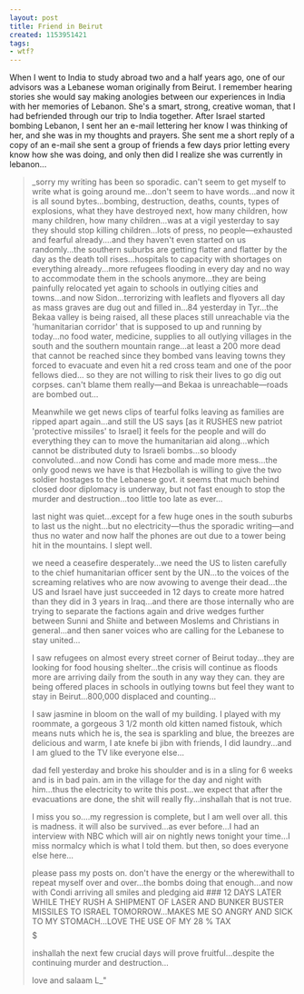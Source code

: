```yaml
---
layout: post
title: Friend in Beirut
created: 1153951421
tags:
- wtf?
---
```

When I went to India to study abroad two and a half years ago, one of our advisors was a Lebanese woman originally from Beirut. I remember hearing stories she would say making anologies between our experiences in India with her memories of Lebanon. She's a smart, strong, creative woman, that I had befriended through our trip to India together. After Israel started bombing Lebanon, I sent her an e-mail lettering her know I was thinking of her, and she was in my thoughts and prayers. She sent me a short reply of a copy of an e-mail she sent a group of friends a few days prior letting every know how she was doing, and only then did I realize she was currently in lebanon...

> _sorry my writing has been so sporadic. can't seem to get myself to write what is going around me...don't seem to have words...and now it is all sound bytes...bombing, destruction, deaths, counts, types of explosions, what they have destroyed next, how many children, how many children, how many children...was at a vigil yesterday to say they should stop killing children...lots of press, no people&#8212;exhausted and fearful already....and they haven't even started on us randomly...the southern suburbs are getting flatter and flatter by the day as the death toll rises...hospitals to capacity with shortages on everything already...more refugees flooding in every day and no way to accommodate them in the schools anymore...they are being painfully relocated yet again to schools in outlying cities and towns...and now Sidon...terrorizing with leaflets and flyovers all day as mass graves are dug out and filled in...84 yesterday in Tyr...the Bekaa valley is being raised, all these places still unreachable via the 'humanitarian corridor' that is supposed to up and running by today...no food water, medicine, supplies to all outlying villages in the south and the southern mountain range...at least a 200 more dead that cannot be reached since they bombed vans leaving towns they forced to evacuate and even hit a red cross team and one of the poor fellows died... so they are not willing to risk their lives to go dig out corpses. can't blame them really&#8212;and Bekaa is unreachable&#8212;roads are bombed out...
> 
> Meanwhile we get news clips of tearful folks leaving as families are ripped apart again...and still the US says [as it RUSHES new patriot 'protective missiles' to Israel] it feels for the people and will do everything they can to move the humanitarian aid along...which cannot be distributed duty to Israeli bombs...so bloody convoluted...and now Condi has come and made more mess...the only good news we have is that Hezbollah is willing to give the two soldier hostages to the Lebanese govt. it seems that much behind closed door diplomacy is underway, but not fast enough to stop the murder and destruction...too little too late as ever...
> 
> last night was quiet...except for a few huge ones in the south suburbs to last us the night...but no electricity&#8212;thus the sporadic writing&#8212;and thus no water and now half the phones are out due to a tower being hit in the mountains. I slept well.
> 
> we need a ceasefire desperately...we need the US to listen carefully to the chief humanitarian officer sent by the UN...to the voices of the screaming relatives who are now avowing to avenge their dead...the US and Israel have just succeeded in 12 days to create more hatred than they did in 3 years in Iraq...and there are those internally who are trying to separate the factions again and drive wedges further between Sunni and Shiite and between Moslems and Christians in general...and then saner voices who are calling for the Lebanese to stay united...
> 
> I saw refugees on almost every street corner of Beirut today...they are looking for food housing shelter...the crisis will continue as floods more are arriving daily from the south in any way they can. they are being offered places in schools in outlying towns but feel they want to stay in Beirut...800,000 displaced and counting...
> 
> I saw jasmine in bloom on the wall of my building. I played with my roommate, a gorgeous 3 1/2 month old kitten named fistouk, which means nuts which he is, the sea is sparkling and blue, the breezes are delicious and warm, I ate knefe bi jibn with friends, I did laundry...and I am glued to the TV like everyone else...
> 
> dad fell yesterday and broke his shoulder and is in a sling for 6 weeks and is in bad pain. am in the village for the day and night with him...thus the electricity to write this post...we expect that after the evacuations are done, the shit will really fly...inshallah that is not true.
> 
> I miss you so....my regression is complete, but I am well over all. this is madness. it will also be survived...as ever before...I had an interview with NBC which will air on nightly news tonight your time...I miss normalcy which is what I told them. but then, so does everyone else here...
> 
> please pass my posts on. don't have the energy or the wherewithall to repeat myself over and over...the bombs doing that enough...and now with Condi arriving all smiles and pledging aid ### 12 DAYS LATER WHILE THEY RUSH A SHIPMENT OF LASER AND BUNKER BUSTER MISSILES TO ISRAEL TOMORROW...MAKES ME SO ANGRY AND SICK TO MY STOMACH...LOVE THE USE OF MY 28 % TAX $$$$$
> 
> inshallah the next few crucial days will prove fruitful...despite the continuing murder and destruction...
> 
> love and salaam
> L_"
> 

